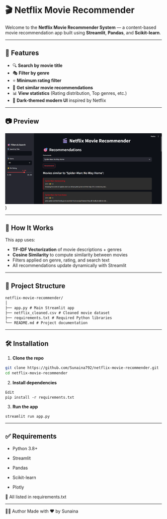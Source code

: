 # 🎬 Netflix Movie Recommender

Welcome to the **Netflix Movie Recommender System** — a content-based movie recommendation app built using **Streamlit**, **Pandas**, and **Scikit-learn**.

---

## 📌 Features

- 🔍 **Search by movie title**
- 🎭 **Filter by genre**
- ⭐ **Minimum rating filter**
- 🎯 **Get similar movie recommendations**
- 📊 **View statistics** (Rating distribution, Top genres, etc.)
- 🌙 **Dark-themed modern UI** inspired by Netflix

---

## 📷 Preview

![App Screenshot](netflix.png)) <!-- You can upload a screenshot to GitHub and paste the link here -->

---

## 🧠 How It Works

This app uses:
- **TF-IDF Vectorization** of movie descriptions + genres
- **Cosine Similarity** to compute similarity between movies
- Filters applied on genre, rating, and search text
- All recommendations update dynamically with Streamlit

---

## 📁 Project Structure
```
netflix-movie-recommender/
│
├── app.py # Main Streamlit app
├── netflix_cleaned.csv # Cleaned movie dataset
├── requirements.txt # Required Python libraries
└── README.md # Project documentation
```

---

## 🛠️ Installation

1. **Clone the repo**  
```bash
git clone https://github.com/Sunaina792/netflix-movie-recommender.git
cd netflix-movie-recommender
```
2. **Install dependencies**
```
Edit
pip install -r requirements.txt
```
3. **Run the app**
```
streamlit run app.py
```

---

## ✅ Requirements
- Python 3.8+

- Streamlit

- Pandas

- Scikit-learn

- Plotly

📌 All listed in requirements.txt

---

👩‍💻 Author
Made with ❤️ by Sunaina
